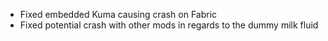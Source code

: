 - Fixed embedded Kuma causing crash on Fabric
- Fixed potential crash with other mods in regards to the dummy milk fluid